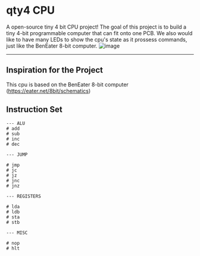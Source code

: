 # qty4 CPU 
A open-source tiny 4 bit CPU project! The goal of this project is to build a tiny 4-bit programmable computer that can fit onto one PCB. We also would like to have many LEDs to show the cpu's state as it prossess commands, just like the BenEater 8-bit computer. 
![image](https://user-images.githubusercontent.com/33582457/121453614-0e14f100-c967-11eb-8a31-3ae4417b45b1.png)

----
## Inspiration for the Project 
This cpu is based on the BenEater 8-bit computer (https://eater.net/8bit/schematics)

## Instruction Set
```
--- ALU
# add
# sub
# inc
# dec

--- JUMP

# jmp
# jc
# jz
# jnc
# jnz

--- REGISTERS

# lda
# ldb
# sta
# stb

--- MISC

# nop
# hlt

```
